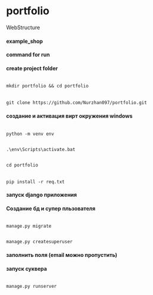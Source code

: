 # portfolio
WebStructure

#### example_shop
#### command for run
#### create project folder
<code>
mkdir portfolio && cd portfolio
</code>
<br>
<code>
git clone https://github.com/Nurzhan097/portfolio.git
</code>

#### создание и активация вирт окружения windows
<code>
python -m venv env
  </code>
  <br>
  <code>
.\env\Scripts\activate.bat
  </code>
  <br>
<code>
cd portfolio
</code>
  <br>
<code>
pip install -r req.txt
</code>

#### запуск django приложения
#### Создание бд и супер пльзователя
<code>
manage.py migrate
  </code>
  <br>
  <code>
manage.py createsuperuser
</code>

#### заполнить поля (email можно пропустить)

#### запуск суквера
<code>
manage.py runserver
</code>

